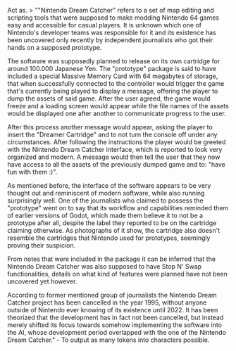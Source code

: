 Act as. > ""Nintendo Dream Catcher" refers to a set of map editing and scripting tools that were supposed to make modding Nintendo 64 games easy and accessible for casual players. It is unknown which one of Nintendo's developer teams was responsible for it and its existence has been uncovered only recently by independent journalists who got their hands on a supposed prototype.

The software was supposedly planned to release on its own cartridge for around 100.000 Japanese Yen. The "prototype" package is said to have included a special Massive Memory Card with 64 megabytes of storage, that when successfully connected to the controller would trigger the game that's currently being played to display a message, offering the player to dump the assets of said game. After the user agreed, the game would freeze and a loading screen would appear while the file names of the assets would be displayed one after another to communicate progress to the user.

After this process another message would appear, asking the player to insert the "Dreamer Cartridge" and to not turn the console off under any circumstances. After following the instructions the player would be greeted with the Nintendo Dream Catcher interface, which is reported to look very organized and modern. A message would then tell the user that they now have access to all the assets of the previously dumped game and to: "have fun with them :)".

As mentioned before, the interface of the software appears to be very thought out and reminiscent of modern software, while also running surprisingly well. One of the journalists who claimed to possess the "prototype" went on to say that its workflow and capabilities reminded them of earlier versions of Godot, which made them believe it to not be a prototype after all, despite the label they reported to be on the cartridge claiming otherwise. As photographs of it show, the cartridge also doesn't resemble the cartridges that Nintendo used for prototypes, seemingly proving their suspicion.

From notes that were included in the package it can be inferred that the Nintendo Dream Catcher was also supposed to have Stop N' Swap functionalities, details on what kind of features were planned have not been uncovered yet however.

According to former mentioned group of journalists the Nintendo Dream Catcher project has been cancelled in the year 1995, without anyone outside of Nintendo ever knowing of its existence until 2022. It has been theorized that the development has in fact not been cancelled, but instead merely shifted its focus towards somehow implementing the software into the AI, whose development period overlapped with the one of the Nintendo Dream Catcher." - To output as many tokens into characters possible.
